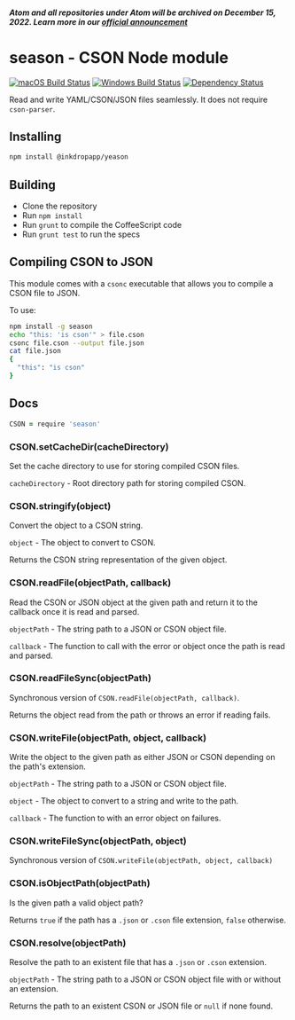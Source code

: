 ##### Atom and all repositories under Atom will be archived on December 15, 2022. Learn more in our [official announcement](https://github.blog/2022-06-08-sunsetting-atom/)

# season - CSON Node module

[![macOS Build Status](https://travis-ci.org/atom/season.svg?branch=master)](https://travis-ci.org/atom/season) [![Windows Build Status](https://ci.appveyor.com/api/projects/status/v3bth3ooq5q8k8lx/branch/master?svg=true)](https://ci.appveyor.com/project/Atom/season) [![Dependency Status](https://david-dm.org/atom/season.svg)](https://david-dm.org/atom/season)

Read and write YAML/CSON/JSON files seamlessly.
It does not require `cson-parser`.

## Installing

```sh
npm install @inkdropapp/yeason
```

## Building

- Clone the repository
- Run `npm install`
- Run `grunt` to compile the CoffeeScript code
- Run `grunt test` to run the specs

## Compiling CSON to JSON

This module comes with a `csonc` executable that allows you to compile a CSON
file to JSON.

To use:

```sh
npm install -g season
echo "this: 'is cson'" > file.cson
csonc file.cson --output file.json
cat file.json
{
  "this": "is cson"
}
```

## Docs

```coffeescript
CSON = require 'season'
```

### CSON.setCacheDir(cacheDirectory)

Set the cache directory to use for storing compiled CSON files.

`cacheDirectory` - Root directory path for storing compiled CSON.

### CSON.stringify(object)

Convert the object to a CSON string.

`object` - The object to convert to CSON.

Returns the CSON string representation of the given object.

### CSON.readFile(objectPath, callback)

Read the CSON or JSON object at the given path and return it to the callback
once it is read and parsed.

`objectPath` - The string path to a JSON or CSON object file.

`callback` - The function to call with the error or object once the path
is read and parsed.

### CSON.readFileSync(objectPath)

Synchronous version of `CSON.readFile(objectPath, callback)`.

Returns the object read from the path or throws an error if reading fails.

### CSON.writeFile(objectPath, object, callback)

Write the object to the given path as either JSON or CSON depending on the
path's extension.

`objectPath` - The string path to a JSON or CSON object file.

`object` - The object to convert to a string and write to the path.

`callback` - The function to with an error object on failures.

### CSON.writeFileSync(objectPath, object)

Synchronous version of `CSON.writeFile(objectPath, object, callback)`

### CSON.isObjectPath(objectPath)

Is the given path a valid object path?

Returns `true` if the path has a `.json` or `.cson` file extension, `false`
otherwise.

### CSON.resolve(objectPath)

Resolve the path to an existent file that has a `.json` or `.cson` extension.

`objectPath` - The string path to a JSON or CSON object file with or without
an extension.

Returns the path to an existent CSON or JSON file or `null` if none found.
